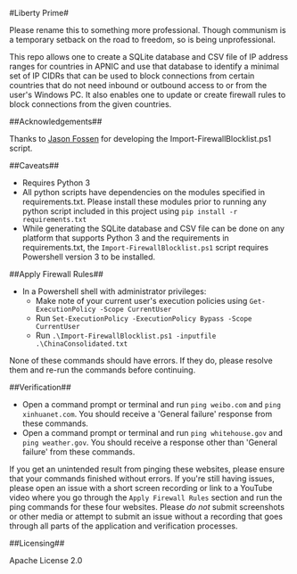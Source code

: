 #Liberty Prime#

Please rename this to something more professional. Though communism is a temporary setback on the road to freedom, so is being unprofessional.

This repo allows one to create a SQLite database and CSV file of IP address ranges for countries in APNIC and use that database to identify a minimal set of IP CIDRs that can be used to block connections from certain countries that do not need inbound or outbound access to or from the user's Windows PC. It also enables one to update or create firewall rules to block connections from the given countries.

##Acknowledgements##

Thanks to [Jason Fossen](https://www.sans.org/profiles/jason-fossen/) for developing the Import-FirewallBlocklist.ps1 script. 

##Caveats##
- Requires Python 3
- All python scripts have dependencies on the modules specified in requirements.txt. Please install these modules prior to running any python script included in this project using `pip install -r requirements.txt`
- While generating the SQLite database and CSV file can be done on any platform that supports Python 3 and the requirements in requirements.txt, the `Import-FirewallBlocklist.ps1` script requires Powershell version 3 to be installed.

##Apply Firewall Rules##
- In a Powershell shell with administrator privileges:
  - Make note of your current user's execution policies using `Get-ExecutionPolicy -Scope CurrentUser`
  - Run `Set-ExecutionPolicy -ExecutionPolicy Bypass -Scope CurrentUser`
  - Run `.\Import-FirewallBlocklist.ps1 -inputfile .\ChinaConsolidated.txt`

None of these commands should have errors. If they do, please resolve them and re-run the commands before continuing.

##Verification##
- Open a command prompt or terminal and run `ping weibo.com` and `ping xinhuanet.com`. You should receive a 'General failure' response from these commands.
- Open a command prompt or terminal and run `ping whitehouse.gov` and `ping weather.gov`. You should receive a response other than 'General failure' from these commands.

If you get an unintended result from pinging these websites, please ensure that your commands finished without errors. If you're still having issues, please open an issue with a short screen recording or link to a YouTube video where you go through the `Apply Firewall Rules` section and run the ping commands for these four websites. Please *do not* submit screenshots or other media or attempt to submit an issue without a recording that goes through all parts of the application and verification processes.

##Licensing##

Apache License 2.0
